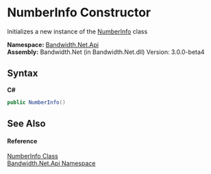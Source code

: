 ﻿# NumberInfo Constructor 
 

Initializes a new instance of the <a href ="T_Bandwidth_Net_Api_NumberInfo.md">NumberInfo</a> class

**Namespace:**&nbsp;<a href ="N_Bandwidth_Net_Api.md">Bandwidth.Net.Api</a><br />**Assembly:**&nbsp;Bandwidth.Net (in Bandwidth.Net.dll) Version: 3.0.0-beta4

## Syntax

**C#**<br />
``` C#
public NumberInfo()
```


## See Also


#### Reference
<a href ="T_Bandwidth_Net_Api_NumberInfo.md">NumberInfo Class</a><br /><a href ="N_Bandwidth_Net_Api.md">Bandwidth.Net.Api Namespace</a><br />